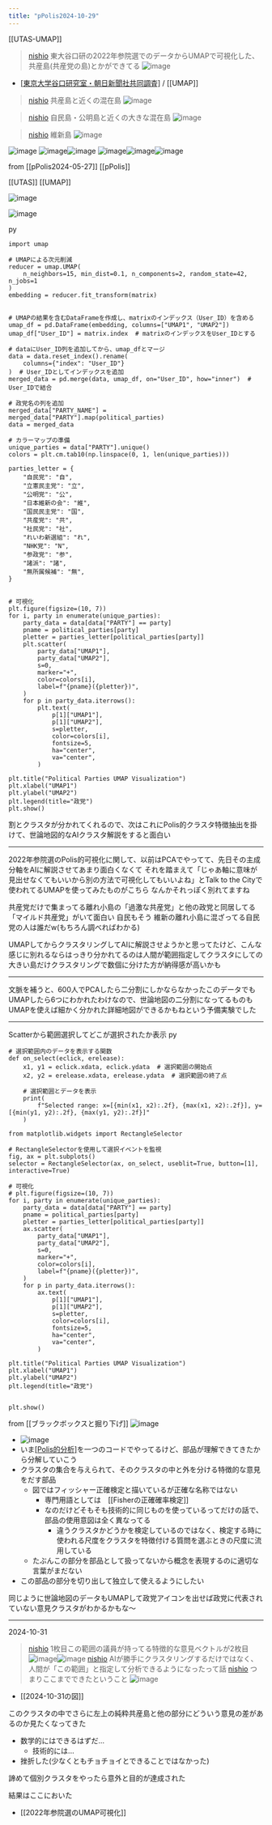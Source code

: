 ```yaml
---
title: "pPolis2024-10-29"
---
```


[[UTAS-UMAP]]
> [nishio](https://x.com/nishio/status/1851191457937559970) 東大谷口研の2022年参院選でのデータからUMAPで可視化した、共産島(共産党の島)とかができてる
>  ![image](https://gyazo.com/da86893dd4e4a0d4e8321f820251d9c9/thumb/1000)
- [[東京大学谷口研究室・朝日新聞社共同調査]]([[UTAS]]) / [[UMAP]]

> [nishio](https://x.com/nishio/status/1851191778885714207) 共産島と近くの混在島
>  ![image](https://gyazo.com/7483712c10cac770769da024e2bcfb3e/thumb/1000)

> [nishio](https://x.com/nishio/status/1851192042103439397) 自民島・公明島と近くの大きな混在島
>  ![image](https://gyazo.com/93b7e7dd8c963b8f79e480aeee3d60ee/thumb/1000)


> [nishio](https://x.com/nishio/status/1851192368734880183) 維新島
>  ![image](https://gyazo.com/ded0f771d275222169bd06dddcf01d5f/thumb/1000)



![image](https://gyazo.com/843b394913c884514e61f3cffc752789/thumb/1000)
![image](https://gyazo.com/a5ee7ba2f0041965ad410920eb56fbbc/thumb/1000)![image](https://gyazo.com/eded459106b9331a9b8e018bd4ab3475/thumb/1000)
![image](https://gyazo.com/1e04477f03347e2d01a6fc6d86264011/thumb/1000)![image](https://gyazo.com/f06909d884fe0dad9b8c15503af76fb1/thumb/1000)![image](https://gyazo.com/07ee5f54c0bb37176cda5662cf6710ff/thumb/1000)


from [[pPolis2024-05-27]]
[[pPolis]]

[[UTAS]] [[UMAP]]

![image](https://gyazo.com/8676b0ea7e03071e89bc0169b408eb64/thumb/1000)

![image](https://gyazo.com/c89cf28104d5923186df3a996c737c60/thumb/1000)

py

```
import umap

# UMAPによる次元削減
reducer = umap.UMAP(
    n_neighbors=15, min_dist=0.1, n_components=2, random_state=42, n_jobs=1
)
embedding = reducer.fit_transform(matrix)


# UMAPの結果を含むDataFrameを作成し、matrixのインデックス（User_ID）を含める
umap_df = pd.DataFrame(embedding, columns=["UMAP1", "UMAP2"])
umap_df["User_ID"] = matrix.index  # matrixのインデックスをUser_IDとする

# dataにUser_ID列を追加してから、umap_dfとマージ
data = data.reset_index().rename(
    columns={"index": "User_ID"}
)  # User_IDとしてインデックスを追加
merged_data = pd.merge(data, umap_df, on="User_ID", how="inner")  # User_IDで結合

# 政党名の列を追加
merged_data["PARTY_NAME"] = merged_data["PARTY"].map(political_parties)
data = merged_data

# カラーマップの準備
unique_parties = data["PARTY"].unique()
colors = plt.cm.tab10(np.linspace(0, 1, len(unique_parties)))

parties_letter = {
    "自民党": "自",
    "立憲民主党": "立",
    "公明党": "公",
    "日本維新の会": "維",
    "国民民主党": "国",
    "共産党": "共",
    "社民党": "社",
    "れいわ新選組": "れ",
    "NHK党": "N",
    "参政党": "参",
    "諸派": "諸",
    "無所属候補": "無",
}


# 可視化
plt.figure(figsize=(10, 7))
for i, party in enumerate(unique_parties):
    party_data = data[data["PARTY"] == party]
    pname = political_parties[party]
    pletter = parties_letter[political_parties[party]]
    plt.scatter(
        party_data["UMAP1"],
        party_data["UMAP2"],
        s=0,
        marker="+",
        color=colors[i],
        label=f"{pname}({pletter})",
    )
    for p in party_data.iterrows():
        plt.text(
            p[1]["UMAP1"],
            p[1]["UMAP2"],
            s=pletter,
            color=colors[i],
            fontsize=5,
            ha="center",
            va="center",
        )

plt.title("Political Parties UMAP Visualization")
plt.xlabel("UMAP1")
plt.ylabel("UMAP2")
plt.legend(title="政党")
plt.show()
```



割とクラスタが分かれてくれるので、次はこれにPolis的クラスタ特徴抽出を掛けて、世論地図的なAIクラスタ解説をすると面白い

---
2022年参院選のPolis的可視化に関して、以前はPCAでやってて、先日その主成分軸をAIに解説させてあまり面白くなくて
それを踏まえて「じゃあ軸に意味が見出せなくてもいいから別の方法で可視化してもいいよね」とTalk to the Cityで使われてるUMAPを使ってみたものがこちら
なんかそれっぽく別れてますね

共産党だけで集まってる離れ小島の「過激な共産党」と他の政党と同居してる「マイルド共産党」がいて面白い
自民もそう
維新の離れ小島に混ざってる自民党の人は誰だw(もちろん調べればわかる)

UMAPしてからクラスタリングしてAIに解説させようかと思ってたけど、こんな感じに別れるならはっきり分かれてるのは人間が範囲指定してクラスタにしての大きい島だけクラスタリングで数個に分けた方が納得感が高いかも

---
文脈を補うと、600人でPCAしたら二分割にしかならなかったこのデータでもUMAPしたら6つにわかれたわけなので、世論地図の二分割になってるものもUMAPを使えば細かく分かれた詳細地図ができるかもねという予備実験でした

---
Scatterから範囲選択してどこが選択されたか表示
py

```
# 選択範囲内のデータを表示する関数
def on_select(eclick, erelease):
    x1, y1 = eclick.xdata, eclick.ydata  # 選択範囲の開始点
    x2, y2 = erelease.xdata, erelease.ydata  # 選択範囲の終了点

    # 選択範囲とデータを表示
    print(
        f"Selected range: x=[{min(x1, x2):.2f}, {max(x1, x2):.2f}], y=[{min(y1, y2):.2f}, {max(y1, y2):.2f}]"
    ) 

from matplotlib.widgets import RectangleSelector

# RectangleSelectorを使用して選択イベントを監視
fig, ax = plt.subplots()
selector = RectangleSelector(ax, on_select, useblit=True, button=[1], interactive=True)

# 可視化
# plt.figure(figsize=(10, 7))
for i, party in enumerate(unique_parties):
    party_data = data[data["PARTY"] == party]
    pname = political_parties[party]
    pletter = parties_letter[political_parties[party]]
    ax.scatter(
        party_data["UMAP1"],
        party_data["UMAP2"],
        s=0,
        marker="+",
        color=colors[i],
        label=f"{pname}({pletter})",
    )
    for p in party_data.iterrows():
        ax.text(
            p[1]["UMAP1"],
            p[1]["UMAP2"],
            s=pletter,
            color=colors[i],
            fontsize=5,
            ha="center",
            va="center",
        )

plt.title("Political Parties UMAP Visualization")
plt.xlabel("UMAP1")
plt.ylabel("UMAP2")
plt.legend(title="政党")


plt.show()
```



from [[ブラックボックスと掘り下げ]]
![image](https://gyazo.com/5e7cd8225308b38dc02f6255d9742445/thumb/1000)
- ![image](https://gyazo.com/ee781335c743d0654b1784f1805ce56b/thumb/1000)
- いま[[Polis的分析]](Polisのリアルタイム散布図を省いたもの)を一つのコードでやってるけど、部品が理解できてきたから分解していこう
- クラスタの集合を与えられて、そのクラスタの中と外を分ける特徴的な意見をだす部品
    - 図ではフィッシャー正確検定と描いているが正確な名称ではない
        - 専門用語としては　[[Fisherの正確確率検定]]
        - なのだけどそもそも技術的に同じものを使っているってだけの話で、部品の使用意図は全く異なってる
            - 違うクラスタかどうかを検定しているのではなく、検定する時に使われる尺度をクラスタを特徴付ける質問を選ぶときの尺度に流用している
    - たぶんこの部分を部品として扱ってないから概念を表現するのに適切な言葉がまだない
- この部品の部分を切り出して独立して使えるようにしたい

同じように世論地図のデータもUMAPして政党アイコンを出せば政党に代表されていない意見クラスタがわかるかもな〜

---
2024-10-31
> [nishio](https://x.com/nishio/status/1851881531142504513) 1枚目この範囲の議員が持ってる特徴的な意見ベクトルが2枚目
>  ![image](https://gyazo.com/840f96feb977be80294a6dc75e5b9c31/thumb/1000)![image](https://gyazo.com/1ac5ee3e873990fc3b63f176b17fa3d7/thumb/1000)
> [nishio](https://x.com/nishio/status/1851885324466819319) AIが勝手にクラスタリングするだけではなく、人間が「この範囲」と指定して分析できるようになったって話
> [nishio](https://x.com/nishio/status/1851887182270861755) つまりここまでできたということ
>  ![image](https://gyazo.com/d230fddf28841c8e2f5d3c323dd64ca9/thumb/1000)
- [[2024-10-31の図]]

このクラスタの中でさらに左上の純粋共産島と他の部分にどういう意見の差があるのか見たくなってきた
- 数学的にはできるはずだ...
    - 技術的には...
- 挫折した(少なくともチョチョイとできることではなかった)

諦めて個別クラスタをやったら意外と目的が達成された

結果はここにおいた
- [[2022年参院選のUMAP可視化]]

